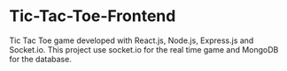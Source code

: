 # Tic-Tac-Toe-Frontend
Tic Tac Toe game developed with React.js, Node.js, Express.js and Socket.io. This project use socket.io for the real time game and MongoDB for the database.
